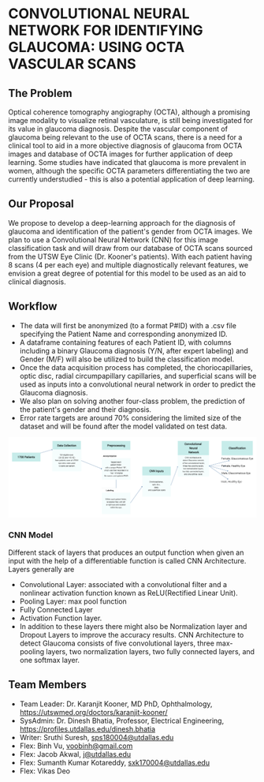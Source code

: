 # CONVOLUTIONAL NEURAL NETWORK FOR IDENTIFYING GLAUCOMA: USING OCTA VASCULAR SCANS

## The Problem
Optical coherence tomography angiography (OCTA), although a promising image modality to visualize retinal vasculature, is still being investigated for its value in glaucoma diagnosis. Despite the vascular component of glaucoma being relevant to the use of OCTA scans, there is a need for a clinical tool to aid in a more objective diagnosis of glaucoma from OCTA images and database of OCTA images for further application of deep learning. 
Some studies have indicated that glaucoma is more prevalent in women, although the specific OCTA parameters differentiating the two are currently understudied - this is also a potential application of deep learning.

## Our Proposal
We propose to develop a deep-learning approach for the diagnosis of glaucoma and identification of the patient's gender from OCTA images. We plan to use a Convolutional Neural Network (CNN) for this image classification task and will draw from our database of OCTA scans sourced from the UTSW Eye Clinic (Dr. Kooner's patients). With each patient having 8 scans (4 per each eye) and multiple diagnostically relevant features, we envision a great degree of potential for this model to be used as an aid to clinical diagnosis. 

## Workflow
* The data will first be anonymized (to a format P#ID) with a .csv file specifying the Patient Name and corresponding anonymized ID.
* A dataframe containing features of each Patient ID, with columns including a binary Glaucoma diagnosis (Y/N, after expert labeling)  and Gender (M/F) will also be utilized to build the classification model.
* Once the data acquisition process has completed, the choriocapillaries, optic disc, radial circumpapillary capillaries, and superficial scans will be used as inputs into a convolutional neural network in order to predict the Glaucoma diagnosis.
* We also plan on solving another four-class problem, the prediction of the patient's gender and their diagnosis.
* Error rate targets are around 70% considering the limited size of the dataset and will be found after the model validated on test data.

![workflow](https://github.com/NCBI-Codeathons/glaucoma-oct-scans/blob/main/Codeathon%20Workflow%20(1).png)
### CNN Model

Different stack of layers that produces an output function when given an input with the help of a differentiable function is called CNN Architecture. 
Layers generally are 
* Convolutional Layer: associated with a convolutional filter and a nonlinear activation function known as ReLU(Rectified Linear Unit). 
* Pooling Layer: max pool function
* Fully Connected Layer
* Activation Function layer.
* In addition to these layers there might also be Normalization layer and Dropout Layers to improve the accuracy results. 
CNN Architecture to detect Glaucoma consists of five convolutional layers, three max-pooling layers, two normalization layers, two fully connected layers, and one softmax layer. 


## Team Members

* Team Leader: Dr. Karanjit Kooner, MD PhD, Ophthalmology, https://utswmed.org/doctors/karanjit-kooner/ 
* SysAdmin: Dr. Dinesh Bhatia, Professor, Electrical Engineering, https://profiles.utdallas.edu/dinesh.bhatia
* Writer: Sruthi Suresh, sps180004@utdallas.edu
* Flex: Binh Vu, voobinh@gmail.com
* Flex: Jacob Akwal, j@utdallas.edu
* Flex: Sumanth Kumar Kotareddy, sxk170004@utdallas.edu
* Flex: Vikas Deo


 
